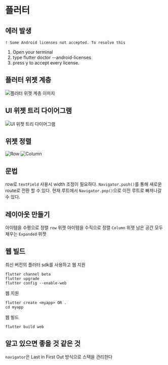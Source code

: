 # 플러터 
## 에러 발생
```! Some Android licenses not accepted. To resolve this```
1. Open your terminal
2. type flutter doctor --android-licenses
3. press y to accept every license.
## 플러터 위젯 계층 
![플러터 위젯 계층 이미지](./img/flutter-1.png)
## UI 위젯 트리 다이어그램
![UI 위젯 트리 다이어그램](./img/flutter-2.png)
## 위젯 정렬
![Row](./img/flutter-3.png) ![Column](./img/flutter-4.png)
## 문법
row로 ```textField``` 사용시 width 조정이 필요하다.
```Navigator.push()```를 통해 새로운 route로 전환 할 수 있다.
현재 루트에서 ```Navigator.pop()```으로 이전 루트로 빠져나갈 수 있다.
## 레이아웃 만들기
아이템을 수평으로 정렬 ```row``` 위젯
아이템을 수직으로 정렬 ```Column``` 위젯
남은 공간 모두 채우는  ```Expanded``` 위젯


## 웹 빌드
최신 버전의 플러터 sdk를 사용하고 웹 지원
~~~ 
flutter channel beta
flutter upgrade
flutter config --enable-web
~~~

웹 지원
~~~
flutter create <myapp> OR .
cd myapp
~~~

웹 빌드
~~~
flutter build web
~~~
## 알고 있으면 좋을 것 같은 것
```navigator```은 Last in First Out 방식으로 스택을 관리한다
